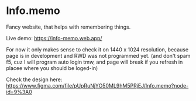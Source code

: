 # Info.memo

Fancy website, that helps with remembering things.

Live demo: https://info-memo.web.app/

For now it only makes sense to check it on 1440 x 1024 resolution, because page is in development and RWD was not programmed yet. (and don't spam f5, cuz I will program auto login tmw, and page will break if you refresh in placee where you should be loged-in)

Check the design here: https://www.figma.com/file/pUpRuNjYO50ML9hM5PRjEJ/Info.memo?node-id=9%3A0
